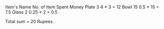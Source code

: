  Item's Name         No. of Item            Spent Money
    Plate                   3                    4 * 3 = 12
    Bowl                    15                   0.5 * 15 = 7.5
    Glass                   2                    0.25 * 2 = 0.5
            
            
Total sum =  20 Rupees.
